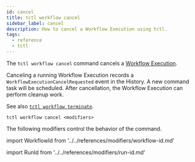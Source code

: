 ```yaml
---
id: cancel
title: tctl workflow cancel
sidebar_label: cancel
description: How to cancel a Workflow Execution using tctl.
tags:
  - reference
  - tctl
---
```


The `tctl workflow cancel` command cancels a [Workflow Execution](/concepts/what-is-a-workflow-execution).

Canceling a running Workflow Execution records a `WorkflowExecutionCancelRequested` event in the History.
A new command task will be scheduled.
After cancellation, the Workflow Execution can perform cleanup work.

See also [`tctl workflow terminate`](/tctl/workflow/terminate).

`tctl workflow cancel <modifiers>`

The following modifiers control the behavior of the command.

<!--WorkflowId-->

import WorkflowId from '../../references/modifiers/workflow-id.md'

<WorkflowId />

<!--RunId-->

import RunId from '../../references/modifiers/run-id.md'

<RunId />
